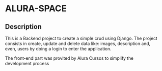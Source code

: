 # ALURA-SPACE

## Description

This is a Backend project to create a simple crud using Django. The project consists in create, update and delete data like: images, description and, even, users by doing a login to enter the application.

The front-end part was provited by Alura Cursos to simplify the development process